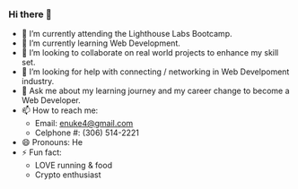 ### Hi there 👋
- 🔭 I’m currently attending the Lighthouse Labs Bootcamp. 
 - 🌱 I’m currently learning Web Development. 
 - 👯 I’m looking to collaborate on real world projects to enhance my skill set.
 - 🤔 I’m looking for help with connecting / networking in Web Develpoment industry.
 - 💬 Ask me about my learning journey and my career change to become a Web Developer.
 - 📫 How to reach me: 
   * Email: enuke4@gmail.com
   * Celphone #: (306) 514-2221
 - 😄 Pronouns: He
 - ⚡ Fun fact:
   * LOVE running & food
   * Crypto enthusiast
###
<!--
**enukeWebDev/enukeWebDev** is a ✨ _special_ ✨ repository because its `README.md` (this file) appears on your GitHub profile.

Here are some ideas to get you started:

- 🔭 I’m currently attending the Lighthouse Labs Bootcamp. 
- 🌱 I’m currently learning Web Development. 
- 👯 I’m looking to collaborate on real world projects to enhance my skill set.
- 🤔 I’m looking for help with connecting / networking in Web Develpoment industry.
- 💬 Ask me about my learning journey and my career change from Federal Government Employee (Operations Superintendent - 14 years) to aspiring Web Developer.
- 📫 How to reach me: 
  * Email: enuke4@gmail.com
  * Celphone #: (306) 514-2221
- 😄 Pronouns: He
- ⚡ Fun fact:
  * LOVE running & food
  * Crypto enthusiast
-->
